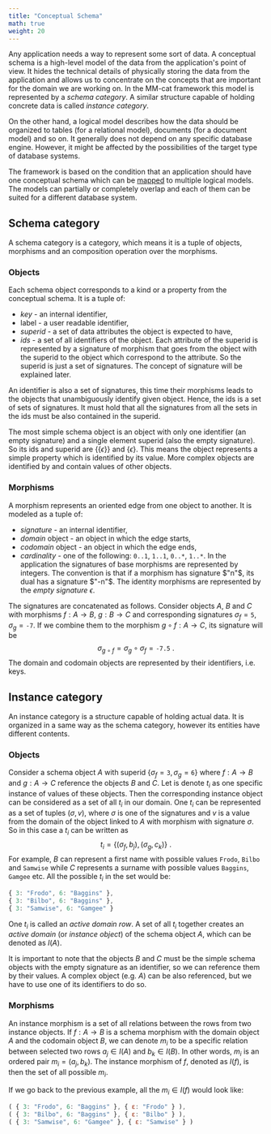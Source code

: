```yaml
---
title: "Conceptual Schema"
math: true
weight: 20
---
```


Any application needs a way to represent some sort of data. A conceptual schema is a high-level model of the data from the application's point of view. It hides the technical details of physically storing the data from the application and allows us to concentrate on the concepts that are important for the domain we are working on. In the MM-cat framework this model is represented by a *schema category*. A similar structure capable of holding concrete data is called *instance category*.

On the other hand, a logical model describes how the data should be organized to tables (for a relational model), documents (for a document model) and so on. It generally does not depend on any specific database engine. However, it might be affected by the possibilities of the target type of database systems.

The framework is based on the condition that an application should have one conceptual schema which can be [mapped](mapping.md) to multiple logical models. The models can partially or completely overlap and each of them can be suited for a different database system.

## Schema category

A schema category is a category, which means it is a tuple of objects, morphisms and an composition operation over the morphisms.

### Objects

Each schema object corresponds to a kind or a property from the conceptual schema. It is a tuple of:
- *key* - an internal identifier,
- label - a user readable identifier,
- *superid* - a set of data attributes the object is expected to have,
- *ids* - a set of all identifiers of the object.
Each attribute of the superid is represented by a signature of morphism that goes from the object with the superid to the object which correspond to the attribute. So the superid is just a set of signatures. The concept of signature will be explained later.

An identifier is also a set of signatures, this time their morphisms leads to the objects that unambiguously identify given object. Hence, the ids is a set of sets of signatures. It must hold that all the signatures from all the sets in the ids must be also contained in the superid.

The most simple schema object is an object with only one identifier (an empty signature) and a single element superid (also the empty signature). So its ids and superid are $\{\{ \epsilon \}\}$ and $\{ \epsilon \}$. This means the object represents a simple property which is identified by its value. More complex objects are identified by and contain values of other objects.

### Morphisms

A morphism represents an oriented edge from one object to another. It is modeled as a tuple of:
- *signature* - an internal identifier,
- *domain* object - an object in which the edge starts,
- *codomain* object - an object in which the edge ends,
- *cardinality* - one of the following: `0..1`, `1..1`, `0..*`, `1..*`.
In the application the signatures of base morphisms are represented by integers. The convention is that if a morphism has signature $"n"$, its dual has a signature $"-n"$. The identity morphisms are represented by the *empty signature* $\epsilon$.

The signatures are concatenated as follows. Consider objects $A$, $B$ and $C$ with morphisms $f: A \rightarrow B$, $g: B \rightarrow C$ and corresponding signatures $\sigma_f = \texttt{5}$, $\sigma_g = \texttt{-7}$. If we combine them to the morphism $g \circ f: A \rightarrow C$, its signature will be
$$
\sigma_{g \circ f} = \sigma_g \circ \sigma_f = \texttt{-7.5} \ .
$$
The domain and codomain objects are represented by their identifiers, i.e. keys.

## Instance category

An instance category is a structure capable of holding actual data. It is organized in a same way as the schema category, however its entities have different contents.

### Objects

Consider a schema object $A$ with superid $\{ \sigma_f = \texttt{3}, \sigma_g = \texttt{6} \}$ where $f: A \rightarrow B$ and $g: A \rightarrow C$ reference the objects $B$ and $C$. Let is denote $t_i$ as one specific instance of values of these objects. Then the corresponding instance object can be considered as a set of all $t_i$ in our domain. One $t_i$ can be represented as a set of tuples $(\sigma, v)$, where $\sigma$ is one of the signatures and $v$ is a value from the domain of the object linked to $A$ with morphism with signature $\sigma$. So in this case a $t_i$ can be written as
$$
    t_i = \{(\sigma_f, b_j), (\sigma_g, c_k)\} \ .
$$
For example, $B$ can represent a first name with possible values `Frodo`, `Bilbo` and `Samwise` while $C$ represents a surname with possible values `Baggins`, `Gamgee` etc. All the possible $t_i$ in the set would be:

```js
{ 3: "Frodo", 6: "Baggins" },
{ 3: "Bilbo", 6: "Baggins" },
{ 3: "Samwise", 6: "Gamgee" }
```

One $t_i$ is called an *active domain row*. A set of all $t_i$ together creates an *active domain* (or *instance object*) of the schema object $A$, which can be denoted as $I(A)$.

It is important to note that the objects $B$ and $C$ must be the simple schema objects with the empty signature as an identifier, so we can reference them by their values. A complex object (e.g. $A$) can be also referenced, but we have to use one of its identifiers to do so.

### Morphisms

An instance morphism is a set of all relations between the rows from two instance objects. If $f: A \rightarrow B$ is a schema morphism with the domain object $A$ and the codomain object $B$, we can denote $m_i$ to be a specific relation between selected two rows $a_j \in I(A)$ and $b_k \in I(B)$. In other words, $m_i$ is an ordered pair $m_i = (a_j, b_k)$. The instance morphism of $f$, denoted as $I(f)$, is then the set of all possible $m_i$.

If we go back to the previous example, all the $m_i \in I(f)$ would look like:

```js
( { 3: "Frodo", 6: "Baggins" }, { ε: "Frodo" } ),
( { 3: "Bilbo", 6: "Baggins" }, { ε: "Bilbo" } ),
( { 3: "Samwise", 6: "Gamgee" }, { ε: "Samwise" } )
```
